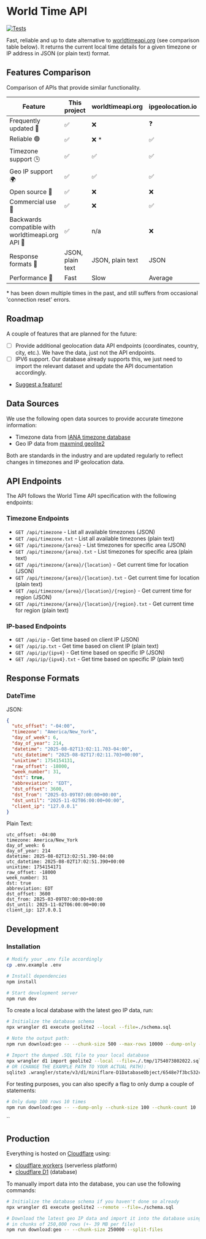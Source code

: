 # World Time API

[![Tests](https://github.com/sleeyax/world-time-api/actions/workflows/test.yml/badge.svg)](https://github.com/sleeyax/world-time-api/actions/workflows/test.yml)

Fast, reliable and up to date alternative to [worldtimeapi.org](http://worldtimeapi.org/) (see comparison table below). It returns the current local time details for a given timezone or IP address in JSON (or plain text) format.

## Features Comparison

Comparison of APIs that provide similar functionality.

| Feature                                           | This project     | worldtimeapi.org | ipgeolocation.io |
| ------------------------------------------------- | ---------------- | ---------------- | ---------------- |
| Frequently updated 📅                             | ✅               | ❌               | ❓               |
| Reliable 🟢                                       | ✅               | ❌ \*            | ✅               |
| Timezone support 🕒                               | ✅               | ✅               | ✅               |
| Geo IP support 🌍                                 | ✅               | ✅               | ✅               |
| Open source 👐                                    | ✅               | ❌               | ❌               |
| Commercial use 💼                                 | ✅               | ❌               | ✅               |
| Backwards compatible with worldtimeapi.org API 🔄 | ✅               | n/a              | ❌               |
| Response formats 📝                               | JSON, plain text | JSON, plain text | JSON             |
| Performance 🚀                                    | Fast             | Slow             | Average          |

\* has been down multiple times in the past, and still suffers from occasional 'connection reset' errors.

## Roadmap

A couple of features that are planned for the future:

- [ ] Provide additional geolocation data API endpoints (coordinates, country, city, etc.). We have the data, just not the API endpoints.
- [ ] IPV6 support. Our database already supports this, we just need to import the relevant dataset and update the API documentation accordingly.
- [Suggest a feature!](https://github.com/sleeyax/world-time-api/issues?q=sort%3Aupdated-desc+is%3Aissue+is%3Aopen)

## Data Sources

We use the following open data sources to provide accurate timezone information:

- Timezone data from [IANA timezone database](https://www.iana.org/time-zones)
- Geo IP data from [maxmind geolite2](https://dev.maxmind.com/geoip/geolite2-free-geolocation-data/)

Both are standards in the industry and are updated regularly to reflect changes in timezones and IP geolocation data.

## API Endpoints

The API follows the World Time API specification with the following endpoints:

### Timezone Endpoints

- `GET /api/timezone` - List all available timezones (JSON)
- `GET /api/timezone.txt` - List all available timezones (plain text)
- `GET /api/timezone/{area}` - List timezones for specific area (JSON)
- `GET /api/timezone/{area}.txt` - List timezones for specific area (plain text)
- `GET /api/timezone/{area}/{location}` - Get current time for location (JSON)
- `GET /api/timezone/{area}/{location}.txt` - Get current time for location (plain text)
- `GET /api/timezone/{area}/{location}/{region}` - Get current time for region (JSON)
- `GET /api/timezone/{area}/{location}/{region}.txt` - Get current time for region (plain text)

### IP-based Endpoints

- `GET /api/ip` - Get time based on client IP (JSON)
- `GET /api/ip.txt` - Get time based on client IP (plain text)
- `GET /api/ip/{ipv4}` - Get time based on specific IP (JSON)
- `GET /api/ip/{ipv4}.txt` - Get time based on specific IP (plain text)

## Response Formats

### DateTime

JSON:

```json
{
  "utc_offset": "-04:00",
  "timezone": "America/New_York",
  "day_of_week": 6,
  "day_of_year": 214,
  "datetime": "2025-08-02T13:02:11.703-04:00",
  "utc_datetime": "2025-08-02T17:02:11.703+00:00",
  "unixtime": 1754154131,
  "raw_offset": -18000,
  "week_number": 31,
  "dst": true,
  "abbreviation": "EDT",
  "dst_offset": 3600,
  "dst_from": "2025-03-09T07:00:00+00:00",
  "dst_until": "2025-11-02T06:00:00+00:00",
  "client_ip": "127.0.0.1"
}
```

Plain Text:

```
utc_offset: -04:00
timezone: America/New_York
day_of_week: 6
day_of_year: 214
datetime: 2025-08-02T13:02:51.390-04:00
utc_datetime: 2025-08-02T17:02:51.390+00:00
unixtime: 1754154171
raw_offset: -18000
week_number: 31
dst: true
abbreviation: EDT
dst_offset: 3600
dst_from: 2025-03-09T07:00:00+00:00
dst_until: 2025-11-02T06:00:00+00:00
client_ip: 127.0.0.1
```

## Development

### Installation

```bash
# Modify your .env file accordingly
cp .env.example .env

# Install dependencies
npm install

# Start development server
npm run dev
```

To create a local database with the latest geo IP data, run:

```bash
# Initialize the database schema
npx wrangler d1 execute geolite2 --local --file=./schema.sql

# Note the output path:
npm run download:geo -- --chunk-size 500 --max-rows 10000 --dump-only --add-transaction --optimize-writes

# Import the dumped .SQL file to your local database
npx wrangler d1 import geolite2 --local --file=./.tmp/1754073802022.sql
# OR (CHANGE THE EXAMPLE PATH TO YOUR ACTUAL PATH):
sqlite3 .wrangler/state/v3/d1/miniflare-D1DatabaseObject/6548e7f3bc532c7cd454dcbd6dd89f52914826489289e023ef76de4fb5bd7843.sqlite < .tmp/1754073802022.sql
```

For testing purposes, you can also specify a flag to only dump a couple of statements:

```bash
# Only dump 100 rows 10 times
npm run download:geo -- --dump-only --chunk-size 100 --chunk-count 10
```

``

## Production

Everything is hosted on [Cloudflare](https://www.cloudflare.com/) using:

- [cloudflare workers](https://developers.cloudflare.com/workers/) (serverless platform)
- [cloudflare D1](https://developers.cloudflare.com/d1/) (database)

To manually import data into the database, you can use the following commands:

```bash
# Initialize the database schema if you haven't done so already
npx wrangler d1 execute geolite2 --remote --file=./schema.sql

# Download the latest geo IP data and import it into the database using the cloudflare API,
# in chunks of 250,000 rows (+- 39 MB per file)
npm run download:geo -- --chunk-size 250000 --split-files
```

